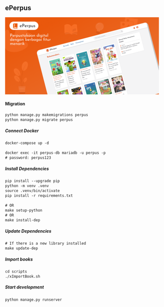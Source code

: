 ## ePerpus

![My Dotties](/web/assets/img/Covers.png)

#### Migration
```shell
python manage.py makemigrations perpus
python manage.py migrate perpus
```

##### Connect Docker
```shell
docker-compose up -d

docker exec -it perpus-db mariadb -u perpus -p
# password: perpus123
```

##### Install Dependencies
```shell
pip install --upgrade pip
python -m venv .venv
source .venv/bin/activate
pip install -r requirements.txt

# OR
make setup-python
# OR
make install-dep
```

##### Update Dependencies
```shell
# If there is a new library installed
make update-dep
```

##### Import books
```shell
cd scripts
./xImportBook.sh
```

##### Start development
```shell
python manage.py runserver
```